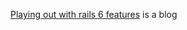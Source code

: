 [Playing out with rails 6 features](https://www.mbojan.me/playing-out-with-new-features-in-rails/) is a blog